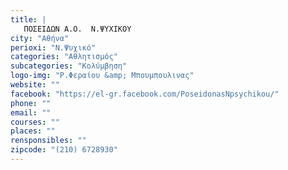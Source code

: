 ```yaml
---
title: |
   ΠΟΣΕΙΔΩΝ Α.Ο.  Ν.ΨΥΧΙΚΟΥ
city: "Αθήνα"
perioxi: "Ν.Ψυχικό"
categories: "Αθλητισμός"
subcategories: "Κολύμβηση"
logo-img: "Ρ.Φεραίου &amp; Μπουμπουλινας"
website: ""
facebook: "https://el-gr.facebook.com/PoseidonasNpsychikou/"
phone: ""
email: ""
courses: ""
places: ""
rensponsibles: ""
zipcode: "(210) 6728930"
---
```




